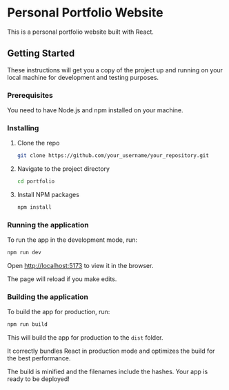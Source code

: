 # Personal Portfolio Website

This is a personal portfolio website built with React.

## Getting Started

These instructions will get you a copy of the project up and running on your local machine for development and testing purposes.

### Prerequisites

You need to have Node.js and npm installed on your machine.

### Installing

1. Clone the repo
   ```sh
   git clone https://github.com/your_username/your_repository.git
   ```
2. Navigate to the project directory
   ```sh
   cd portfolio
   ```
3. Install NPM packages
   ```sh
   npm install
   ```

### Running the application

To run the app in the development mode, run:

```sh
npm run dev
```

Open [http://localhost:5173](http://localhost:5173) to view it in the browser.

The page will reload if you make edits.

### Building the application

To build the app for production, run:

```sh
npm run build
```

This will build the app for production to the `dist` folder.

It correctly bundles React in production mode and optimizes the build for the best performance.

The build is minified and the filenames include the hashes.
Your app is ready to be deployed!
